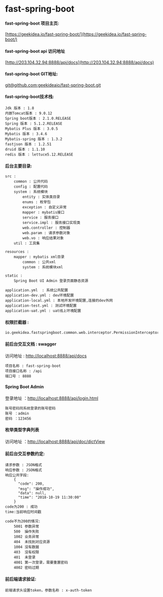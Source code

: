 # fast-spring-boot

#### fast-spring-boot 项目主页:
   [https://geekidea.io/fast-spring-boot/](https://geekidea.io/fast-spring-boot/)
     
#### fast-spring-boot api 访问地址
   [http://203.104.32.94:8888/api/docs](http://203.104.32.94:8888/api/docs)
     
#### fast-spring-boot GIT地址:
   [git@github.com:geekideaio/fast-spring-boot.git](git@github.com:geekideaio/fast-spring-boot.git)
    
#### fast-spring-boot技术栈:
    Jdk 版本 : 1.8
    内嵌Tomcat版本 : 9.0.12
    Spring boot版本 : 2.1.0.RELEASE
    Spring 版本 : 5.1.2.RELEASE
    Mybatis Plus 版本 : 3.0.5
    Mybatis 版本 : 3.4.6
    Mybatis-spring 版本 : 1.3.2
    fastjson 版本 : 1.2.51
    druid 版本 : 1.1.10
    redis 版本 : lettuce5.12.RELEASE

#### 后台主要目录:
	src : 
		common : 公共代码
		config : 配置代码
		system : 系统模块
			entity : 实体类目录
			enums : 枚举包
			exception : 自定义异常
			mapper : mybatis接口
			service : 服务接口
			service.impl : 服务接口实现类
			web.controller : 控制器
			web.param : 请求参数对象
			web.vo : 响应结果对象
		util : 工具集
	
	resources : 
		mapper : mybatis xml目录
			common : 公共xml
			system : 系统模块xml
			
	static :
		Spring Boot UI Admin 登录页面静态资源
		
	application.yml  : 系统公共配置
	application-dev.yml : dev环境配置
	application-local.yml : 本地开发环境配置,连接的dev外网
	application-test.yml : 测试环境配置
	application-uat.yml : uat线上环境配置
	
		
#### 权限拦截器 :  
    io.geekidea.fastspringboot.common.web.interceptor.PermissionInterceptor

#### 前后台交互文档 : swagger
 访问地址 : [http://localhost:8888/api/docs](http://localhost:8888/api/docs)
 
    项目名称 : fast-spring-boot
    项目接口名称 : /api
    端口号 : 8888    
         
####  Spring Boot Admin 
   登录地址 ：[http://localhost:8888/api/login.html](http://localhost:8888/api/login.html)
   
    账号密码同系统登录的账号密码
    账号 ：admin
    密码 ：123456
    
####  枚举类型字典列表
   访问地址 ：[http://localhost:8888/api/doc/dictView](http://localhost:8888/api/doc/dictView)
    
#### 前后台交互参数约定:
    请求参数 : JSON格式
    响应参数 : JSON格式
    响应公共字段:
        {
          "code": 200,
          "msg": "操作成功",
          "data": null,
          "time": "2018-10-19 11:30:00"
        }
    code为200 : 成功
    time:当前响应时间戳
    
    code不为200的情况:
        5001 参数异常
        500  操作失败
        1002 业务异常
        404  未找到对应资源
        1004 没有数据
        403  没有权限
        401  未登录
        4001 第一次登录，需要重置密码
        4002 密码过期
        
#### 前后端请求验证:
    前端请求头设置token，参数名称 : x-auth-token